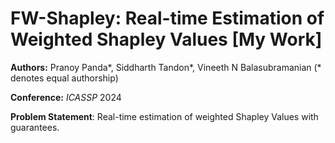 # FW-Shapley: Real-time Estimation of Weighted Shapley Values \[My Work]

**Authors:** Pranoy Panda*, Siddharth Tandon*, Vineeth N Balasubramanian (* denotes equal authorship)

**Conference:** _ICASSP_ 2024

**Problem Statement**: Real-time estimation of weighted Shapley Values with guarantees.
